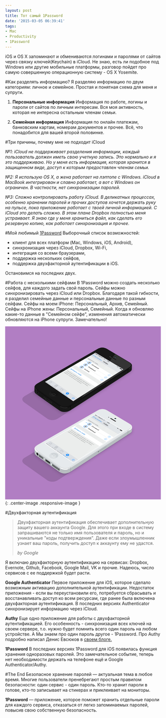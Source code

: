 ```yaml
---
layout: post
title: Тот самый 1Password
date: '2015-03-05 06:39:41'
tags:
- Mac
- Productivity
- 1Password
---
```


iOS и OS X запоминают и обмениваются логинами и паролями от сайтов через связку ключей(Keychain) в iCloud. Не знаю, есть ли подобное под Windows или другие мобильные платформы, разговор пойдет про самую совершенную операционную систему - OS X Yosemite.

#Как разделять информацию?
Я разделяю информацию по двум категориям: личное и семейное. Простая и понятная схема для меня и супруги.

1. **Персональные информация**
Информация по работе, логины и пароли от сайтов по личным интересам. Вся моя активность, которая не интересна остальным членам семьи.

2. **Семейная информация**
Информация по онлайн платежам, банковским картам, номерам документов и прочее. Всё, что понадобится для вашей второй половинке.

#Три причины, почему мне не подходит iCloud

*№1: iCloud не поддерживает разделения информации, каждый пользователь должен иметь свою учетную запись. Это нормально и я это поддерживаю. Но у меня есть информация, которая хранится в защищенном виде, доступ к которым предоставлен членам семьи.*

*№2: Я использую OS X, а жена работает на лэптопе с Windows. iCloud в MacBook интегрирован и славно работает, а вот с Windows он ограничен. В частности, нет синхронизации паролей.*

*№3: Сложно контролировать работу iCloud. В деликатных процессах, особенно хранении паролей и прочих доступов хочется держать руку на пульсе, пока приложение работает с твоей личной информацией. С iCloud это делать сложно. В этом плане Dropbox полностью меня устраивает. Я знаю где у меня храниться файл, как сделать его резервную копию, как работает синхронизация и прочее.*

#Мой любимый [1Password](https://agilebits.com/onepassword)
Выборочный список возможностей:

- клиент для всех платформ (Mac, Windows, iOS, Android),
- синхронизация через iCloud, Dropbox, Wi-Fi,
- интеграция со всеми браузерами,
- поддержка нескольких сейфов,
- поддержка двухфакторной аутентификации в iOS.

Остановимся на последних двух.

#Работа с несколькими сейфами
В 1Password можно создать несколько сейфов, для каждого задать свой пароль. Сейфы можно синхронизировать через iCloud или Dropbox. Благодаря такой гибкости, я разделил семейные данные и персональные данные по разным сейфам.
Сейфы на моем iPhone: Персональный, Архив, Семейный.
Сейфы на iPhone жены: Персональный, Семейный.
Когда я обновляю какие-то данные в "Семейном сейфе", изменения автоматически обновляются на iPhone супруги. Замечательно!

![](/images/2015/03/1password.jpg){: .center-image .responsive-image }

#Двухфакторная аутентификация

<blockquote>
  <p>
	Двухфакторная аутентификация обеспечивает дополнительную защиту вашего аккаунта Google. Для этого при входе в систему запрашиваются не только имя пользователя и пароль, но и уникальные "коды подтверждения". Даже если злоумышленник узнает ваш пароль, получить доступ к аккаунту ему не удастся.
  </p>
  <footer><cite title="by Google">by Google</cite></footer>
</blockquote>


Я включаю двухфакторную аутентификацию на сервисах: Dropbox, Evernote, Github, Facebook, Google Mail, VK и прочие. Надеюсь, число сервисов с ее поддержкой будет расти.


**Google Authenticator**
Первое приложение для iOS, которое сделало возможным активацию дополнительной аутентификации. Недостаток приложения - если вы переустановили его, потребуется сбрасывать и восстанавливать доступ ко всем ресурсам, где ранее была включена двухфакторная аутентификация. В последних версиях Authenticator синхронизирует информацию через iCloud.

**Authy**
Еще одно приложение для работы с двухфакторной аутентификацией. Его особенность - синхронизация всех ключей на своем сервере, т.о. нужно будет помнить всего один пароль на любом устройстве. А Мы знаем про один пароль другое - 1Password. Про Authy подробно написал Денис Евсюков в [своем блоге.](http://www.juev.org/2014/12/21/authy/)

**1Password**
В последних версиях 1Password для iOS появилась функция хранения одноразовых паролей. Это замечательное событие, теперь нет необходимости держать на телефоне ещё и Google Authenticator/Authy.

#The End
Безопасное хранение паролей — актуальная тема в любое время. Многие пользователи пренебрегают простым правилом безопасности: один сервис - один пароль.
Кто-то хранит пароли в голове, кто-то записывает на стикерах и приклеивает на мониторы.

**1Password** — приложение, которое поможет хранить отдельные пароли для каждого сервиса, отказаться от легко запоминаемых паролей, повысив свою собственную безопасность.
